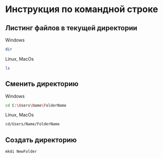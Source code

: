# Инструкция по командной строке 

## Листинг файлов в текущей директории 
Windows 
```sh
dir
```
Linux, MacOs
```sh
ls
```

## Сменить директорию 
Windows
```sh
cd C:\Users\Name\FolderName
```
Linux, MacOs
```sh
cd/Users/Name/FolderName
```

## Создать директорию
```sh
mkdi NewFolder
```
